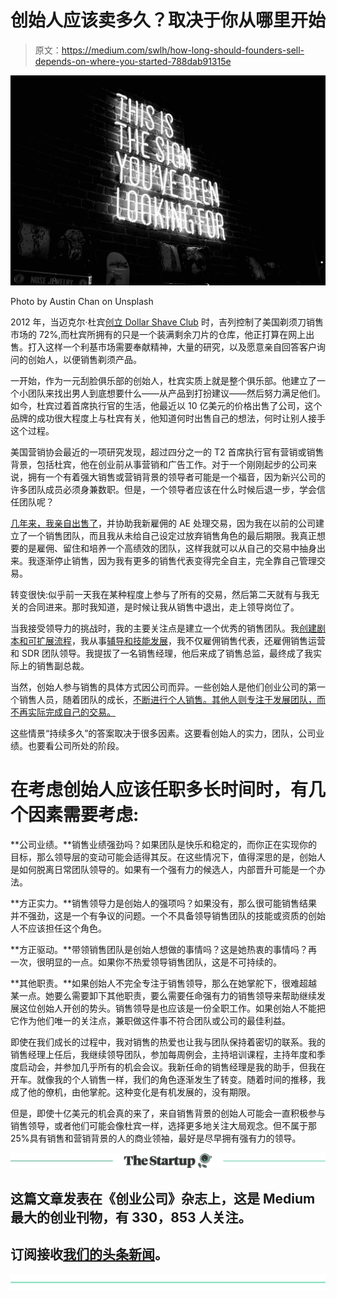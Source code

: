 # 创始人应该卖多久？取决于你从哪里开始

> 原文：<https://medium.com/swlh/how-long-should-founders-sell-depends-on-where-you-started-788dab91315e>

![](img/383979d26210895022632ab1a005597d.png)

Photo by Austin Chan on Unsplash

2012 年，当迈克尔·杜宾[创立 Dollar Shave Club](https://www.entrepreneur.com/article/290539) 时，吉列控制了美国剃须刀销售市场的 72%,而杜宾所拥有的只是一个装满剩余刀片的仓库，他正打算在网上出售。打入这样一个利基市场需要奉献精神，大量的研究，以及愿意亲自回答客户询问的创始人，以便销售剃须产品。

一开始，作为一元刮脸俱乐部的创始人，杜宾实质上就是整个俱乐部。他建立了一个小团队来找出男人到底想要什么——从产品到打扮建议——然后努力满足他们。如今，杜宾过着首席执行官的生活，他最近以 10 亿美元的价格出售了公司，这个品牌的成功很大程度上与杜宾有关，他知道何时出售自己的想法，何时让别人接手这个过程。

美国营销协会最近的一项研究发现，超过四分之一的 T2 首席执行官有营销或销售背景，包括杜宾，他在创业前从事营销和广告工作。对于一个刚刚起步的公司来说，拥有一个有着强大销售或营销背景的领导者可能是一个福音，因为新兴公司的许多团队成员必须身兼数职。但是，一个领导者应该在什么时候后退一步，学会信任团队呢？

[几年来，我亲自出售了](https://married2growth.com/2018/03/22/just-starting-up-heres-how-to-sell-your-new-product/)，并协助我新雇佣的 AE 处理交易，因为我在以前的公司建立了一个销售团队，而且我从未给自己设定过放弃销售角色的最后期限。我真正想要的是雇佣、留住和培养一个高绩效的团队，这样我就可以从自己的交易中抽身出来。我逐渐停止销售，因为我有更多的销售代表变得完全自主，完全靠自己管理交易。

转变很快:似乎前一天我在某种程度上参与了所有的交易，然后第二天就有与我无关的合同进来。那时我知道，是时候让我从销售中退出，走上领导岗位了。

当我接受领导力的挑战时，我的主要关注点是建立一个优秀的销售团队。我[创建剧本和可扩展流程](https://married2growth.com/2018/04/24/why-sales-playbooks-help-sales-teams-achieve-more/)，我从事[辅导和技能发展](https://married2growth.com/2018/03/09/whats-your-sales-culture/)，我不仅雇佣销售代表，还雇佣销售运营和 SDR 团队领导。我提拔了一名销售经理，他后来成了销售总监，最终成了我实际上的销售副总裁。

当然，创始人参与销售的具体方式因公司而异。一些创始人是他们创业公司的第一个销售人员，随着团队的成长，[不断进行个人销售。其他人则专注于发展团队，而不再实际完成自己的交易。](https://www.saastr.com/ceo-step-away-sales)

这些情景“持续多久”的答案取决于很多因素。这要看创始人的实力，团队，公司业绩。也要看公司所处的阶段。

# 在考虑创始人应该任职多长时间时，有几个因素需要考虑:

**公司业绩。**销售业绩强劲吗？如果团队是快乐和稳定的，而你正在实现你的目标，那么领导层的变动可能会适得其反。在这些情况下，值得深思的是，创始人是如何脱离日常团队领导的。如果有一个强有力的候选人，内部晋升可能是一个办法。

**方正实力。**销售领导力是创始人的强项吗？如果没有，那么很可能销售结果并不强劲，这是一个有争议的问题。一个不具备领导销售团队的技能或资质的创始人不应该担任这个角色。

**方正驱动。**带领销售团队是创始人想做的事情吗？这是她热衷的事情吗？再一次，很明显的一点。如果你不热爱领导销售团队，这是不可持续的。

**其他职责。**如果创始人不完全专注于销售领导，那么在她掌舵下，很难超越某一点。她要么需要卸下其他职责，要么需要任命强有力的销售领导来帮助继续发展这位创始人开创的势头。销售领导是也应该是一份全职工作。如果创始人不能把它作为他们唯一的关注点，兼职做这件事不符合团队或公司的最佳利益。

即使在我们成长的过程中，我对销售的热爱也让我与团队保持着密切的联系。我的销售经理上任后，我继续领导团队，参加每周例会，主持培训课程，主持年度和季度启动会，并参加几乎所有的机会会议。我新任命的销售经理是我的助手，但我在开车。就像我的个人销售一样，我们的角色逐渐发生了转变。随着时间的推移，我成了他的僚机，由他掌舵。这种变化是有机发展的，没有期限。

但是，即使十亿美元的机会真的来了，来自销售背景的创始人可能会一直积极参与销售领导，或者他们可能会像杜宾一样，选择更多地关注大局观念。但不属于那 25%具有销售和营销背景的人的商业领袖，最好是尽早拥有强有力的领导。

[![](img/308a8d84fb9b2fab43d66c117fcc4bb4.png)](https://medium.com/swlh)

## 这篇文章发表在《创业公司》杂志上，这是 Medium 最大的创业刊物，有 330，853 人关注。

## 订阅接收[我们的头条新闻](http://growthsupply.com/the-startup-newsletter/)。

[![](img/b0164736ea17a63403e660de5dedf91a.png)](https://medium.com/swlh)